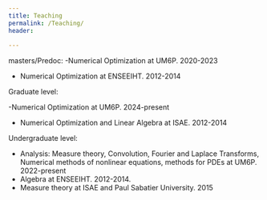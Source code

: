 ```yaml
---
title: Teaching
permalink: /Teaching/
header:
 
---
```



masters/Predoc:
-Numerical Optimization at UM6P. 2020-2023

- Numerical Optimization at ENSEEIHT. 2012-2014

Graduate level:

-Numerical Optimization at UM6P. 2024-present
- Numerical Optimization and Linear Algebra at ISAE. 2012-2014

Undergraduate level:
- Analysis: Measure theory, Convolution, Fourier and Laplace Transforms, Numerical methods of nonlinear equations, methods  for PDEs at UM6P. 2022-present
- Algebra at ENSEEIHT. 2012-2014.
- Measure theory at ISAE and Paul Sabatier University. 2015


